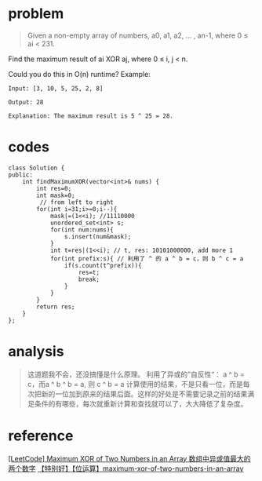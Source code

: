 # problem
>Given a non-empty array of numbers, a0, a1, a2, … , an-1, where 0 ≤ ai < 231.

Find the maximum result of ai XOR aj, where 0 ≤ i, j < n.

Could you do this in O(n) runtime?
Example:
```
Input: [3, 10, 5, 25, 2, 8]

Output: 28

Explanation: The maximum result is 5 ^ 25 = 28.
```

# codes
```
class Solution {
public:
    int findMaximumXOR(vector<int>& nums) {
        int res=0;
        int mask=0;
         // from left to right
        for(int i=31;i>=0;i--){
            mask|=(1<<i); //11110000
            unordered_set<int> s;
            for(int num:nums){
                s.insert(num&mask);
            }
            int t=res|(1<<i); // t, res: 10101000000, add more 1 
            for(int prefix:s){ // 利用了 ^ 的 a ^ b = c，则 b ^ c = a
                if(s.count(t^prefix)){
                    res=t;
                    break;
                }
            }
        }
        return res;
    }
};
```

# analysis
>这道题我不会，还没搞懂是什么原理。
利用了异或的”自反性“： a ^ b = c，而a ^ b ^ b = a, 则 c ^ b = a
计算使用的结果，不是只看一位，而是每次把新的一位加到原来的结果后面。这样的好处是不需要记录之前的结果满足条件的有哪些，每次就重新计算和查找就可以了，大大降低了复杂度。


# reference
[[LeetCode] Maximum XOR of Two Numbers in an Array 数组中异或值最大的两个数字][1]
[【特别好】【位运算】maximum-xor-of-two-numbers-in-an-array][2]

[1]: http://www.cnblogs.com/grandyang/p/5991530.html
[2]: https://www.cnblogs.com/charlesblc/p/5966368.html